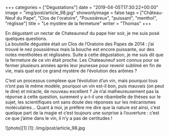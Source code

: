 +++
categories = ["Dégustations"]
date = "2019-04-05T17:30:22+00:00"
image = "img/post/article_98.jpg"
showonlyimage = false
tags = ["Château-Neuf du Pape", "Clos de l'oratoire", "Poussiéreux", "puissant", "menthol", "réglisse"]
title = "Le mystère de la fermeture"
writer = "Thomas"
+++

En dégustant un nectar de Chateauneuf du pape hier soir, je me suis posé quelques questions.  
La bouteille dégustée était un Clos de l’Oratoire des Papes de 2014 : j’ai trouvé le nez poussiéreux mais la bouche est encore puissante, sur des notes mentholées et réglissées.
Suite à cette dégustation, je me suis dit que la fermeture de ce vin était proche. Les Chateauneuf sont connus pour se fermer plusieurs années après leur jeunesse pour revenir sublimé en fin de vie, mais quel est ce grand mystère de l’évolution des arômes ?  

C’est un processus complexe que l’évolution d’un vin, mais pourquoi tous n’ont pas le même modèle, pourquoi un vin est-il bon, puis mauvais (on peut le dire) et miracle, de nouveau excellent ?
Je n’ai malheureusement pas la réponse à cette question, surement y a-t-il une ribambelle de thèses sur le sujet, les scientifiques ont sans doute des réponses sur les mécanismes moléculaires… Quant à moi, je préfère me dire que la nature est ainsi, c’est quelque part de la magie et c’est toujours une surprise à l’ouverture : c’est ce que j’aime dans le vin, il n’y a pas de certitudes !

![photo][1]
[1]: /img/post/article_98.jpg